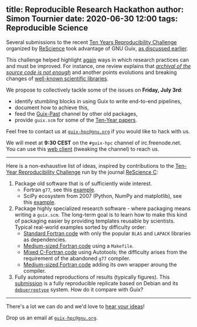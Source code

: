 title: Reproducible Research Hackathon
author: Simon Tournier
date: 2020-06-30 12:00
tags: Reproducible Science
---

Several submissions to the recent [Ten Years Reproducibility
Challenge](https://rescience.github.io/ten-years/) organized by
[ReScience](https://rescience.github.io) took advantage of GNU Guix, [as
discussed
earlier](https://hpc.guix.info/blog/2020/06/reproducible-research-articles-from-source-code-to-pdf/).

 This challenge helped highlight
[again](https://en.wikipedia.org/wiki/Replication_crisis) ways in which
research practices can and must be improved.  For instance, one review
explains that [_archival of the source code is not
enough_](https://github.com/ReScience/submissions/issues/20#issuecomment-636458152)
and another points evolutions and breaking changes of [well-known scientific
libraries](https://github.com/ReScience/submissions/issues/14#issuecomment-583528044).

We propose to collectively tackle some of the issues on
**Friday, July 3rd**:

 - identify stumbling blocks in using Guix to write end-to-end pipelines,
 - document how to achieve this,
 - feed the [Guix-Past](https://gitlab.inria.fr/guix-hpc/guix-past) channel
    by other old packages,
 - provide `guix.scm` for some of the [Ten-Year
    papers](https://github.com/ReScience/ten-years/issues/1).

Feel free to contact us at [`guix-hpc@gnu.org`](mailto:guix-hpc@gnu.org) if
you would like to hack with us.

We will meet at **9:30 CEST** on the `#guix-hpc` channel of irc.freenode.net.
You can use this [web client](http://guix.gnu.org/contact/irc/) (tweaking the
channel) to reach us.

---

Here is a non-exhaustive list of ideas, inspired by contributions to the
[Ten-Year Reproducibility
Challenge](https://github.com/rescience/submissions/issues?q=is%3Aissue++label%3A%22Ten+Years+Challenge%22+)
run by the journal [ReScience C](https://rescience.github.io/):

 1. Package old software that is of sufficiently wide interest.
    - Fortran `g77`, see this [example](https://github.com/ReScience/submissions/issues/41).
    - SciPy ecosystem from 2007 (Python, NumPy and matplotlib),
      see this [example](https://github.com/ReScience/submissions/issues/14).
 2. Package highly specialized research software - where packaging means
    writing a `guix.scm`. The long-term goal is to learn how to make this kind
    of packaging easier by providing templates reusable by scientists.
    Typical real-world examples sorted by difficulty order:
    - [Standard Fortran
      code](https://github.com/ReScience/submissions/issues/42) with only the
      popular `BLAS` and `LAPACK` libraries as dependencies.
    - [Medium-sized Fortran
      code](https://github.com/ReScience/submissions/issues/36) using a
      `Makefile`.
    - [Mixed C-Fortran
      code](https://github.com/ReScience/submissions/issues/41) using
      Autotools; the difficulty arises from the requirement of the abandoned
      `g77` compiler.
    - [Medium-sized Fortran
      code](https://github.com/ReScience/submissions/issues/20) adding its own
      wrapper aroung the compiler.
 3. Fully automated reproductions of results (typically figures).  This
    [submission](https://github.com/ReScience/submissions/issues/39) is a
    fully reproducible replicate based on Debian and its
    [`debuerreotype`](https://packages.debian.org/buster/debuerreotype)
    system. How do it compare with Guix?

--- 

There's a lot we can do and we'd love to [hear your
ideas](https://hpc.guix.info/about)!

Drop us an email at [`guix-hpc@gnu.org`](mailto:guix-hpc@gnu.org).
